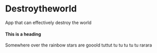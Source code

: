 # Destroytheworld
App that can effectively destroy the world

#### This is a heading
Somewhere over  the rainbow stars are gooold
tuttut tu tu tu tu tu rarara

